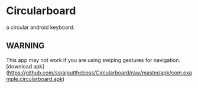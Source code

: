 # Circularboard
a circular android keyboard.

## WARNING
This app may not work if you are using swiping gestures for navigation. 
[download apk] (https://github.com/ssrajputtheboss/Circularboard/raw/master/apk/com.example.circularboard.apk)
